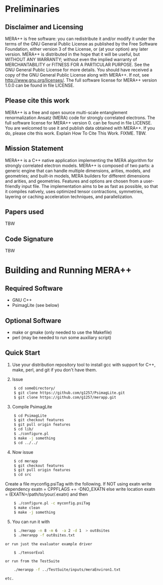 # Preliminaries
## Disclaimer and Licensing

MERA++ is free software: you can redistribute it and/or modify
it under the terms of the GNU General Public License as published by
the Free Software Foundation, either version 3 of the License, or
(at your option) any later version.
MERA++ is distributed in the hope that it will be useful,
but WITHOUT ANY WARRANTY; without even the implied warranty of
MERCHANTABILITY or FITNESS FOR A PARTICULAR PURPOSE. See the
GNU General Public License for more details.
You should have received a copy of the GNU General Public License
along with MERA++. If not, see <http://www.gnu.org/licenses/>.
The full software license for MERA++ version 1.0.0
can be found in
file LICENSE.

## Please cite this work

MERA++ is a free and open source
multi-scale entanglement renormalization Ansatz (MERA) code
for strongly correlated electrons.
The full software license for MERA++ version 0.
can be found in
file LICENSE.
You are welcomed to use it and publish data
obtained with MERA++. If you do, please cite this
work. Explain How To Cite This Work. FIXME. TBW.

## Mission Statement

MERA++ is a C++ native application implementing the MERA algorithm for strongly correlated electron models. MERA++ is composed of two parts:
a generic engine that can handle multiple dimensions, arities, models, and geometries; and built-in models, MERA builders for different
dimensions and arities, and geometries. Features and options are chosen from a user-friendly input file.
The implementation aims to be as fast as possible, so that it compiles natively, uses optimized tensor contractions, symmetries,
layering or caching acceleration techniques, and parallelization.

## Papers used

TBW

## Code Signature 

TBW

# Building and Running MERA++

## Required Software

* GNU C++
* PsimagLite (see below)

## Optional Software

* make or gmake (only needed to use the Makefile)
* perl (may be needed to run some auxiliary script)

## Quick Start

1. Use your distribution repository tool to install gcc with support for C++,
make, perl, and git if you don't have them.

2. Issue

```BASH
    $ cd someDirectory/
    $ git clone https://github.com/g1257/PsimagLite.git
    $ git clone https://github.com/g1257/merapp.git
```

3. Compile PsimagLite

```BASH
	$ cd PsimagLite
	$ git checkout features
	$ git pull origin features
    $ cd lib/
    $ ./configure.pl
    $ make -j something 
    $ cd ../../
```

4. Now issue

```BASH
	$ cd merapp
	$ git checkout features
	$ git pull origin features
    $ cd src
```

Create a file myconfig.psiTag with the following.
If NOT using exatn write 
dependency exatn = CPPFLAGS += -DNO_EXATN
else write
location exatn = (EXATN=/path/to/your/.exatn)
and then
```BASH
	$ ./configure.pl -c myconfig.psiTag
	$ make clean
	$ make -j something
```

5. You can run it with

```BASH
    $ ./merapp -n 8 -m 6  -a 2 -d 1  > out8sites
    $ ./meranpp -f out8sites.txt
```

	or run just the evaluator example driver
```BASH
	$ ./tensorEval
```

    or run from the TestSuite
```BASH
    ./meranpp -f ../TestSuite/inputs/meraEnviron1.txt
```
	etc.


